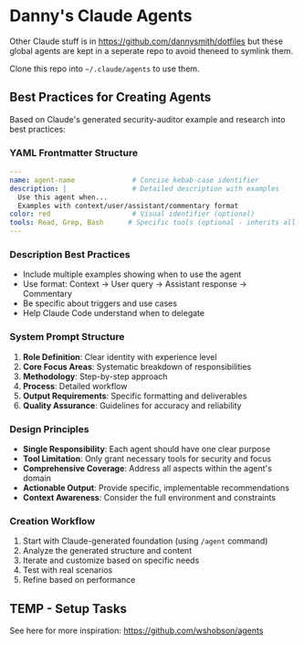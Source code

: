 # Danny's Claude Agents

Other Claude stuff is in https://github.com/dannysmith/dotfiles but these global agents are kept in a seperate repo to avoid theneed to symlink them.

Clone this repo into `~/.claude/agents` to use them.

## Best Practices for Creating Agents

Based on Claude's generated security-auditor example and research into best practices:

### YAML Frontmatter Structure
```yaml
---
name: agent-name              # Concise kebab-case identifier
description: |                # Detailed description with examples
  Use this agent when... 
  Examples with context/user/assistant/commentary format
color: red                    # Visual identifier (optional)
tools: Read, Grep, Bash      # Specific tools (optional - inherits all if omitted)
---
```

### Description Best Practices
- Include multiple examples showing when to use the agent
- Use format: Context → User query → Assistant response → Commentary
- Be specific about triggers and use cases
- Help Claude Code understand when to delegate

### System Prompt Structure
1. **Role Definition**: Clear identity with experience level
2. **Core Focus Areas**: Systematic breakdown of responsibilities  
3. **Methodology**: Step-by-step approach
4. **Process**: Detailed workflow
5. **Output Requirements**: Specific formatting and deliverables
6. **Quality Assurance**: Guidelines for accuracy and reliability

### Design Principles
- **Single Responsibility**: Each agent should have one clear purpose
- **Tool Limitation**: Only grant necessary tools for security and focus
- **Comprehensive Coverage**: Address all aspects within the agent's domain
- **Actionable Output**: Provide specific, implementable recommendations
- **Context Awareness**: Consider the full environment and constraints

### Creation Workflow
1. Start with Claude-generated foundation (using `/agent` command)
2. Analyze the generated structure and content
3. Iterate and customize based on specific needs
4. Test with real scenarios
5. Refine based on performance

## TEMP - Setup Tasks

See here for more inspiration: https://github.com/wshobson/agents
